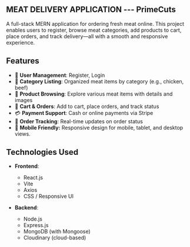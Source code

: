 ## MEAT DELIVERY APPLICATION --- PrimeCuts
A full-stack MERN application for ordering fresh meat online. This project enables users to register, browse meat categories, add products to cart, place orders, and track delivery—all with a smooth and responsive experience.

## Features
- 👤 **User Management**: Register, Login
- 📁 **Category Listing**: Organized meat items by category (e.g., chicken, beef)
- 🍖 **Product Browsing**: Explore various meat items with details and images
- 🛒 **Cart & Orders**: Add to cart, place orders, and track status
- 💳 **Payment Support**: Cash or online payments via Stripe
- 🚚 **Order Tracking**: Real-time updates on order status
- 📱 **Mobile Friendly:** Responsive design for mobile, tablet, and desktop views.

## Technologies Used

- **Frontend**:
  - React.js
  - Vite
  - Axios 
  - CSS / Responsive UI

- **Backend**:
  - Node.js
  - Express.js
  - MongoDB (with Mongoose)
  - Cloudinary (cloud-based)
